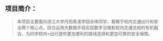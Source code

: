 ## 项目简介：
>本项目主要面向浙江大学丹阳青溪学园全体同学，着眼于校内交通出行和安全两个核心点，综合运用大数据手段实现数字治理和校内交通法规的有机融合，为同学校内>出行提供更加便利的路线选择和更加可靠的安全保障。
